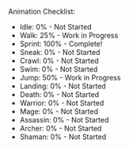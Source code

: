 Animation Checklist:
 - Idle: 0% - Not Started
 - Walk: 25% - Work in Progress
 - Sprint: 100% - Complete!
 - Sneak: 0% - Not Started
 - Crawl: 0% - Not Started
 - Swim: 0% - Not Started
 - Jump: 50% - Work in Progress
 - Landing: 0% - Not Started
 - Death: 0% - Not Started
 - Warrior: 0% - Not Started
 - Mage: 0% - Not Started
 - Assassin: 0% - Not Started
 - Archer: 0% - Not Started
 - Shaman: 0% - Not Started
